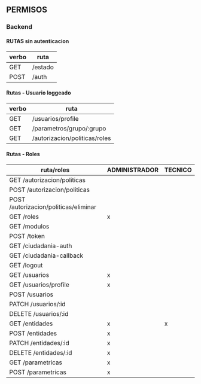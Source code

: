 ## PERMISOS
### Backend

#### RUTAS sin autenticacion
|verbo|ruta|
|-|-|
|GET|/estado|
|POST|/auth|

#### Rutas - Usuario loggeado
|verbo|ruta|
|-|-|
|GET|/usuarios/profile|
|GET|/parametros/grupo/:grupo|
|GET|/autorizacion/politicas/roles|

#### Rutas - Roles
|ruta/roles|ADMINISTRADOR|TECNICO|
|-|-|-|
|GET /autorizacion/politicas|||
|POST /autorizacion/politicas|||
|POST /autorizacion/politicas/eliminar|||
|GET /roles|x|||
|GET /modulos|||
|POST /token|||
|GET /ciudadania-auth|||
|GET /ciudadania-callback|||
|GET /logout|||
|GET /usuarios|x||
|GET /usuarios/profile|x||
|POST /usuarios|||
|PATCH /usuarios/:id|||
|DELETE /usuarios/:id|||
|GET /entidades|x|x|
|POST /entidades|x||
|PATCH /entidades/:id|x||
|DELETE /entidades/:id|x||
|GET /parametricas|x||
|POST /parametricas|x||